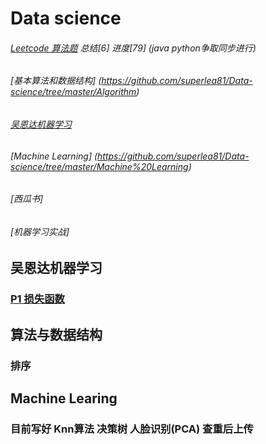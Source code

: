 # Data science


###### [Leetcode 算法题](https://github.com/superlea81/becoming-data-scientist/tree/master/Leetcode) 总结[6] 进度[79] (java python争取同步进行)

###### [基本算法和数据结构] (https://github.com/superlea81/Data-science/tree/master/Algorithm)

###### [吴恩达机器学习](https://github.com/superlea81/Data-science/tree/master/吴恩达机器学习)

###### [Machine Learning] (https://github.com/superlea81/Data-science/tree/master/Machine%20Learning)

###### [西瓜书]

###### [机器学习实战]


## 吴恩达机器学习
### [P1 损失函数](https://github.com/superlea81/Data-science/blob/master/吴恩达机器学习/损失函数%20代价函数%20目标函数.ipynb)

## 算法与数据结构
### 排序 

## Machine Learing 
### 目前写好 Knn算法 决策树 人脸识别(PCA) 查重后上传

